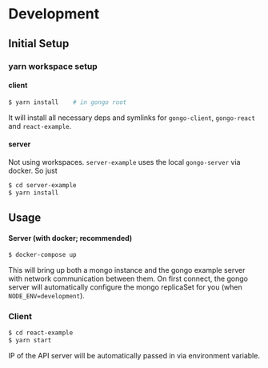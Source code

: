# Development

## Initial Setup

### yarn workspace setup

#### client

```bash
$ yarn install    # in gongo root
```

It will install all necessary deps and symlinks for `gongo-client`,
`gongo-react` and `react-example`.

#### server

Not using workspaces.  `server-example` uses the local `gongo-server` via
docker.  So just

```bash
$ cd server-example
$ yarn install
```

## Usage

#### Server (with docker; recommended)

```bash
$ docker-compose up
```

This will bring up both a mongo instance and the gongo example server with
network communication between them.  On first connect, the gongo server will
automatically configure the mongo replicaSet for you (when
`NODE_ENV=development`).

### Client

```bash
$ cd react-example
$ yarn start
```

IP of the API server will be automatically passed in via environment variable.
